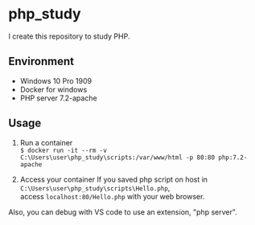 # php_study
I create this repository to study PHP.

## Environment
- Windows 10 Pro 1909
- Docker for windows
- PHP server 7.2-apache

## Usage
1. Run a container  
`
$ docker run -it --rm -v C:\Users\user\php_study\scripts:/var/www/html -p 80:80 php:7.2-apache
`
 
2. Access your container
If you saved php script on host in `C:\Users\user\php_study\scripts\Hello.php`,  
access `localhost:80/Hello.php` with your web browser.  
  
Also, you can debug with VS code to use an extension, "php server".
